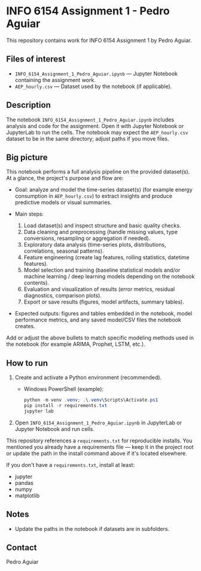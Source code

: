 # INFO 6154 Assignment 1 - Pedro Aguiar

This repository contains work for INFO 6154 Assignment 1 by Pedro Aguiar.

## Files of interest

- `INFO_6154_Assignment_1_Pedro_Aguiar.ipynb` — Jupyter Notebook containing the assignment work.
- `AEP_hourly.csv` — Dataset used by the notebook (if applicable).

## Description

The notebook `INFO_6154_Assignment_1_Pedro_Aguiar.ipynb` includes analysis and code for the assignment. Open it with Jupyter Notebook or JupyterLab to run the cells. The notebook may expect the `AEP_hourly.csv` dataset to be in the same directory; adjust paths if you move files.

## Big picture

This notebook performs a full analysis pipeline on the provided dataset(s). At a glance, the project's purpose and flow are:

- Goal: analyze and model the time-series dataset(s) (for example energy consumption in `AEP_hourly.csv`) to extract insights and produce predictive models or visual summaries.
- Main steps:
  1. Load dataset(s) and inspect structure and basic quality checks.
  2. Data cleaning and preprocessing (handle missing values, type conversions, resampling or aggregation if needed).
  3. Exploratory data analysis (time-series plots, distributions, correlations, seasonal patterns).
  4. Feature engineering (create lag features, rolling statistics, datetime features).
  5. Model selection and training (baseline statistical models and/or machine learning / deep learning models depending on the notebook contents).
  6. Evaluation and visualization of results (error metrics, residual diagnostics, comparison plots).
  7. Export or save results (figures, model artifacts, summary tables).

- Expected outputs: figures and tables embedded in the notebook, model performance metrics, and any saved model/CSV files the notebook creates.

Add or adjust the above bullets to match specific modeling methods used in the notebook (for example ARIMA, Prophet, LSTM, etc.).

## How to run

1. Create and activate a Python environment (recommended).

   - Windows PowerShell (example):

     ```powershell
     python -m venv .venv; .\.venv\Scripts\Activate.ps1
     pip install -r requirements.txt
     jupyter lab
     ```

2. Open `INFO_6154_Assignment_1_Pedro_Aguiar.ipynb` in JupyterLab or Jupyter Notebook and run cells.

This repository references a `requirements.txt` for reproducible installs. You mentioned you already have a requirements file — keep it in the project root or update the path in the install command above if it's located elsewhere.

If you don't have a `requirements.txt`, install at least:

- jupyter
- pandas
- numpy
- matplotlib

## Notes

- Update the paths in the notebook if datasets are in subfolders.

## Contact

Pedro Aguiar

